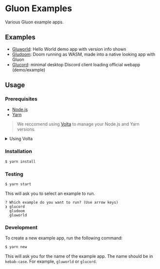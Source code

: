 # Gluon Examples

Various Gluon example apps.

## Examples

- [Gluworld](/apps/gluworld): Hello World demo app with version info shown
- [Gludoom](/apps/gludoom): Doom running as WASM, made into a native looking app with Gluon
- [Glucord](/apps/glucord): minimal desktop Discord client loading official webapp (demo/example)

## Usage

### Prerequisites

- [Node.js](https://nodejs.org/en/)
- [Yarn](https://yarnpkg.com/en/docs/install)

> We reccomend using [Volta](https://volta.sh/) to manage your Node.js and Yarn versions.

<details>
<summary>Using Volta</summary>

```bash
$ volta install node@19
$ volta install yarn@latest
```

</details>

### Installation

```bash
$ yarn install
```

### Testing

```bash
$ yarn start
```

This will ask you to select an example to run.

```ansi
? Which example do you want to run? (Use arrow keys)
❯ glucord
  gludoom
  gluworld
```

### Development

To create a new example app, run the following command:

```bash
$ yarn new
```

This will ask you for the name of the example app. The name should be in `kebab-case`. For example, `gluworld` or `glucord`.
